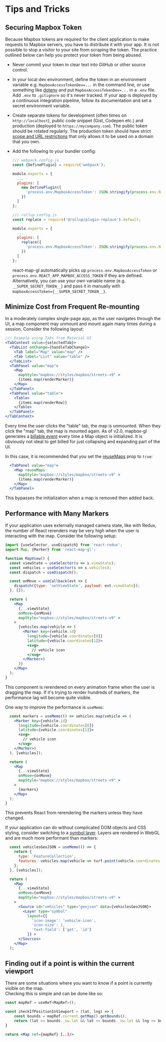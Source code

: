 # Tips and Tricks

## Securing Mapbox Token

Because Mapbox tokens are required for the client application to make requests to Mapbox servers, you have to distribute it with your app. It is not possible to stop a visitor to your site from scraping the token. The practice outlined below can help you protect your token from being abused.

- Never commit your token in clear text into GitHub or other source control.
- In your local dev environment, define the token in an environment variable e.g. `MapboxAccessTokenDev=...` in the command line, or use something like [dotenv](https://github.com/motdotla/dotenv) and put `MapboxAccessTokenDev=...` in a `.env` file. Add `.env` to `.gitignore` so it's never tracked. If your app is deployed by a continuous integration pipeline, follow its documentation and set a secret environment variable.
- Create separate tokens for development (often times on `http://localhost`), public code snippet (Gist, Codepen etc.) and production (deployed to `https://mycompany.com`). The public token should be rotated regularly. The production token should have strict [scope and URL restrictions](https://docs.mapbox.com/help/troubleshooting/how-to-use-mapbox-securely/#access-tokens) that only allows it to be used on a domain that you own.
- Add the following to your bundler config:

  ```js
  /// webpack.config.js
  const {DefinePlugin} = require('webpack');

  module.exports = {
    ...
    plugins: [
      new DefinePlugin({
        'process.env.MapboxAccessToken': JSON.stringify(process.env.NODE_ENV == 'production' ? process.env.MapboxAccessTokenProd : process.env.MapboxAccessTokenDev)
      })
    ]
  };
  ```

  ```js
  /// rollup.config.js
  const replace = require('@rollup/plugin-replace').default;

  module.exports = {
    ...
    plugins: [
      replace({ 
        'process.env.MapboxAccessToken': JSON.stringify(process.env.NODE_ENV == 'production' ? process.env.MapboxAccessTokenProd : process.env.MapboxAccessTokenDev)
      })
    ]
  };
  ```

  react-map-gl automatically picks up `process.env.MapboxAccessToken` or `process.env.REACT_APP_MAPBOX_ACCESS_TOKEN` if they are defined. Alternatively, you can use your own variable name (e.g. `__SUPER_SECRET_TOKEN__`) and pass it in manually with `mapboxAccessToken={__SUPER_SECRET_TOKEN__}`.


## Minimize Cost from Frequent Re-mounting

In a moderately complex single-page app, as the user navigates through the UI, a map component may unmount and mount again many times during a session. Consider the following layout:

```jsx
/// Example using Tabs from Material UI
<TabContext value={selectedTab}>
  <TabList onChange={handleTabChange}>
    <Tab label="Map" value="map" />
    <Tab label="List" value="table" />
  </TabList>
  <TabPanel value="map">
    <Map
      mapStyle="mapbox://styles/mapbox/streets-v9" >
      {items.map(renderMarker)}
    </Map>
  </TabPanel>
  <TabPanel value="table">
    <Table>
      {items.map(renderRow)}
    </Table>
  </TabPanel>
</TabContext>
```

Every time the user clicks the "table" tab, the map is unmounted. When they click the "map" tab, the map is mounted again. As of v2.0, mapbox-gl generates a [billable event](https://www.mapbox.com/pricing#maploads) every time a Map object is initialized. It is obviously not ideal to get billed for just collapsing and expanding part of the UI.

In this case, it is recommended that you set the [reuseMaps](/docs/api-reference/map.md#reuseMaps) prop to `true`:

```jsx
  <TabPanel value="map">
    <Map reuseMaps
      mapStyle="mapbox://styles/mapbox/streets-v9" >
      {items.map(renderMarker)}
    </Map>
  </TabPanel>
```

This bypasses the initialization when a map is removed then added back.

## Performance with Many Markers

If your application uses externally managed camera state, like with Redux, the number of React rerenders may be very high when the user is interacting with the map. Consider the following setup:

```jsx
import {useSelector, useDispatch} from 'react-redux';
import Map, {Marker} from 'react-map-gl';

function MapView() {
  const viewState = useSelector(s => s.viewState);
  const vehicles = useSelector(s => s.vehicles);
  const dispatch = useDispatch();

  const onMove = useCallback(evt => {
    dispatch({type: 'setViewState', payload: evt.viewState});
  }, []);

  return (
    <Map
      {...viewState}
      onMove={onMove}
      mapStyle="mapbox://styles/mapbox/streets-v9" >
    >
      {vehicles.map(vehicle => (
        <Marker key={vehicle.id}
          longitude={vehicle.coordinates[0]}
          latitude={vehicle.coordinates[1]}>
          <svg>
            // vehicle icon
          </svg>
        </Marker>)
      )}
    </Map>
  );
}
```

This component is rerendered on every animation frame when the user is dragging the map. If it's trying to render hundreds of markers, the performance lag will become quite visible.

One way to improve the performance is `useMemo`:

```jsx
  const markers = useMemo(() => vehicles.map(vehicle => (
    <Marker key={vehicle.id}
      longitude={vehicle.coordinates[0]}
      latitude={vehicle.coordinates[1]}>
      <svg>
        // vehicle icon
      </svg>
    </Marker>)
  ), [vehicles]);

  return (
    <Map
      {...viewState}
      onMove={onMove}
      mapStyle="mapbox://styles/mapbox/streets-v9" >
    >
      {markers}
    </Map>
  );
}
```

This prevents React from rerendering the markers unless they have changed.

If your application can do without complicated DOM objects and CSS styling, consider switching to a [symbol layer](https://docs.mapbox.com/mapbox-gl-js/style-spec/layers/#symbol). Layers are rendered in WebGL and are much more performant than markers:

```jsx
  const vehiclesGeoJSON = useMemo(() => {
    return {
      type: 'FeatureCollection',
      features: vehicles.map(vehicle => turf.point(vehicle.coordinates, vehicle))
    };
  }, [vehicles]);

  return (
    <Map
      {...viewState}
      onMove={onMove}
      mapStyle="mapbox://styles/mapbox/streets-v9" >
    >
      <Source id="vehicles" type="geojson" data={vehiclesGeoJSON}>
        <Layer type="symbol"
          layout={{
            'icon-image': 'vehicle-icon',
            'icon-size': 1,
            'text-field': ['get', 'id']
          }} >
      </Sources>
    </Map>
  );
```

## Finding out if a point is within the current viewport

There are some situations where you want to know if a point is currently visible on the map.  
Checking this is simple and can be done like so:

```jsx
const mapRef = useRef<MapRef>();

const checkIfPositionInViewport = (lat, lng) => {
    const bounds = mapRef.current.getMap().getBounds();
    return (lat >= bounds._sw.lat && lat <= bounds._nw.lat && lng >= bounds._sw.lng && lng <= bounds._nw.lng);
}

return <Map ref={mapRef} [..]/>
```
